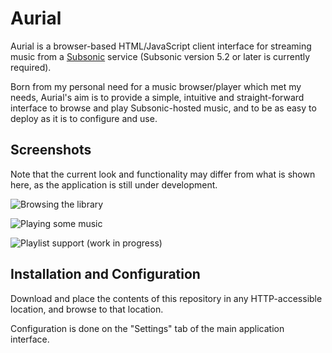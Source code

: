 # Aurial

Aurial is a browser-based HTML/JavaScript client interface for streaming music
from a [Subsonic](http://subsonic.org/) service (Subsonic version 5.2 or later
is currently required).

Born from my personal need for a music browser/player which met my needs, 
Aurial's aim is to provide a simple, intuitive and straight-forward interface
to browse and play Subsonic-hosted music, and to be as easy to deploy as it is 
to configure and use.


## Screenshots

Note that the current look and functionality may differ from what is shown 
here, as the application is still under development.

![Browsing the library](https://i.imgur.com/JmWY5Z3.png)

![Playing some music](https://i.imgur.com/1ImtXGR.png)

![Playlist support (work in progress)](https://i.imgur.com/ebDbB2T.png)


## Installation and Configuration

Download and place the contents of this repository in any HTTP-accessible 
location, and browse to that location.

Configuration is done on the "Settings" tab of the main application interface.
